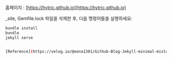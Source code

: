 홈페이지 : [https://hytric.github.io](https://hytric.github.io)


_site, Gemfile.lock 파일을 삭제한 후, 다음 명령어들을 실행하세요:

```bash
bundle install
bundle
jekyll serve


[Reference](https://velog.io/@eona1301/Github-Blog-Jekyll-minimal-mistakes-시작하기)
